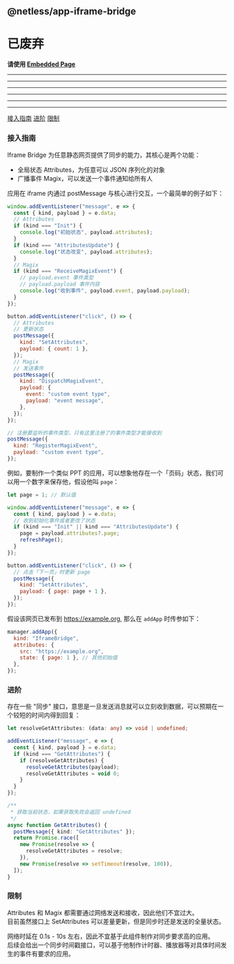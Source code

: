 ## @netless/app-iframe-bridge

# 已废弃

**请使用 [Embedded Page](https://github.com/netless-io/netless-app/tree/master/packages/app-embedded-page)**

- - -
- - -
- - -
- - -
- - -
- - -

[接入指南](#接入指南) [进阶](#进阶) [限制](#限制)

### 接入指南

Iframe Bridge 为任意静态网页提供了同步的能力，其核心是两个功能：

- 全局状态 Attributes，为任意可以 JSON 序列化的对象
- 广播事件 Magix，可以发送一个事件通知给所有人

应用在 iframe 内通过 postMessage 与核心进行交互，一个最简单的例子如下：

```js
window.addEventListener("message", e => {
  const { kind, payload } = e.data;
  // Attributes
  if (kind === "Init") {
    console.log("初始状态", payload.attributes);
  }
  if (kind === "AttributesUpdate") {
    console.log("状态改变", payload.attributes);
  }
  // Magix
  if (kind === "ReceiveMagixEvent") {
    // payload.event 事件类型
    // payload.payload 事件内容
    console.log("收到事件", payload.event, payload.payload);
  }
});

button.addEventListener("click", () => {
  // Attributes
  // 更新状态
  postMessage({
    kind: "SetAttributes",
    payload: { count: 1 },
  });
  // Magix
  // 发送事件
  postMessage({
    kind: "DispatchMagixEvent",
    payload: {
      event: "custom event type",
      payload: "event message",
    },
  });
});

// 注册要监听的事件类型，只有这里注册了的事件类型才能接收到
postMessage({
  kind: "RegisterMagixEvent",
  payload: "custom event type",
});
```

例如，要制作一个类似 PPT 的应用，可以想象他存在一个「页码」状态，我们可以用一个数字来保存他，假设他叫 `page`：

```js
let page = 1; // 默认值

window.addEventListener("message", e => {
  const { kind, payload } = e.data;
  // 收到初始化事件或者更改了状态
  if (kind === "Init" || kind === "AttributesUpdate") {
    page = payload.attributes?.page;
    refreshPage();
  }
});

button.addEventListener("click", () => {
  // 点击「下一页」时更新 page
  postMessage({
    kind: "SetAttributes",
    payload: { page: page + 1 },
  });
});
```

假设该网页已发布到 https://example.org, 那么在 `addApp` 时传参如下：

```js
manager.addApp({
  kind: "IframeBridge",
  attributes: {
    src: "https://example.org",
    state: { page: 1 }, // 其他初始值
  },
});
```

### 进阶

存在一些 "同步" 接口，意思是一旦发送消息就可以立刻收到数据，可以预期在一个较短的时间内得到回复：

```ts
let resolveGetAttributes: (data: any) => void | undefined;

addEventListener("message", e => {
  const { kind, payload } = e.data;
  if (kind === "GetAttributes") {
    if (resolveGetAttributes) {
      resolveGetAttributes(payload);
      resolveGetAttributes = void 0;
    }
  }
});

/**
 * 获取当前状态，如果获取失败会返回 undefined
 */
async function GetAttributes() {
  postMessage({ kind: "GetAttributes" });
  return Promise.race([
    new Promise(resolve => {
      resolveGetAttributes = resolve;
    }),
    new Promise(resolve => setTimeout(resolve, 100)),
  ]);
}
```

### 限制

Attributes 和 Magix 都需要通过网络发送和接收，因此他们不宜过大。\
目前虽然接口上 SetAttributes 可以差量更新，但是同步时还是发送的全量状态。

网络时延在 0.1s - 10s 左右，因此不宜基于此组件制作对同步要求高的应用。\
后续会给出一个同步时间戳接口，可以基于他制作计时器、播放器等对具体时间发生的事件有要求的应用。
